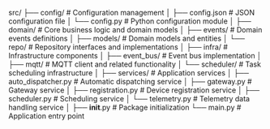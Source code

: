 src/
├── config/                     # Configuration management
│   ├── config.json            # JSON configuration file
│   └── config.py              # Python configuration module
│
├── domain/                     # Core business logic and domain models
│   ├── events/                # Domain events definitions
│   ├── models/                # Domain models and entities
│   └── repo/                  # Repository interfaces and implementations
│
├── infra/                      # Infrastructure components
│   ├── event_bus/             # Event bus implementation
│   ├── mqtt/                  # MQTT client and related functionality
│   └── scheduler/             # Task scheduling infrastructure
│
├── services/                   # Application services
│   ├── auto_dispatcher.py     # Automatic dispatching service
│   ├── gateway.py             # Gateway service
│   ├── registration.py        # Device registration service
│   ├── scheduler.py           # Scheduling service
│   └── telemetry.py           # Telemetry data handling service
│
├── __init__.py                # Package initialization
└── main.py                    # Application entry point